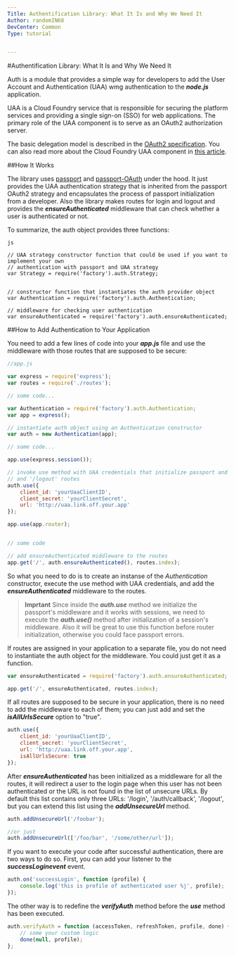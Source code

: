 ```yaml
---
Title: Authentification Library: What It Is and Why We Need It
Author: randomIN68
DevCenter: Common
Type: tutorial


---
```


#Authentification Library: What It Is and Why We Need It 

Auth is a module that provides a simple way for developers to add the User Account and Authentication (UAA) wmg authentication to the ***node.js*** application.

UAA is a Cloud Foundry service that is responsible for securing the platform services and providing a single sign-on (SSO) for web applications. The primary role of the UAA component is to serve as an OAuth2 authorization server. 

The basic delegation model is described in the [OAuth2 specification](http://tools.ietf.org/html/draft-ietf-oauth-v2). You can also read more about the Cloud Foundry UAA component in [this article](http://blog.cloudfoundry.com/2012/07/23/introducing-the-uaa-and-security-for-cloud-foundry/).

##How It Works

The library uses [passport](http://passportjs.org/) and [passport-OAuth](https://github.com/jaredhanson/passport-oauth) under the hood. It just provides the UAA authentication strategy that is inherited from the passport OAuth2 strategy and encapsulates the process of passport initialization from a developer. Also the library makes routes for login and logout and provides the ***ensureAuthenticated*** middleware  that can check whether a user is authenticated or not.

To summarize, the auth object provides three functions:

```
js

// UAA strategy constructor function that could be used if you want to implement your own 
// authentication with passport and UAA strategy
var Strategy = require('factory').auth.Strategy;


// constructor function that instantiates the auth provider object
var Authentication = require('factory').auth.Authentication;

// middleware for checking user authentication
var ensureAuthenticated = require('factory').auth.ensureAuthenticated;
```

##How to Add Authentication to Your Application

You need to add a few lines of code into your ***app.js*** file and use the middleware with those routes that are supposed to be secure:

```js
//app.js

var express = require('express');
var routes = require('./routes');

// some code...

var Authentication = require('factory').auth.Authentication;
var app = express();

// instantiate auth object using an Authentication constructor
var auth = new Authentication(app);

// some code... 

app.use(express.session());

// invoke use method with UAA credentials that initialize passport and makes '/login'
// and '/logout' routes 
auth.use({
    client_id: 'yourUaaClientID',
    client_secret: 'yourClientSecret',
    url: 'http://uaa.link.off.your.app'
});

app.use(app.router);


// some code

// add ensureAuthenticated middleware to the routes 
app.get('/', auth.ensureAuthenticated(), routes.index);

```
So what you need to do is to create an instanse of the *Authentication* constructor, execute the use method with UAA credentials, and add the ***ensureAuthenticated*** middleware to the routes.

>**Imprtant** Since inside the ***auth.use*** method we initialize the passport's middleware and it works with sessions, we need to execute the ***auth.use()*** method after initialization of a session's middleware. Also it will be great to use this function before router initialization, otherwise you could face passport errors. 

If routes are assigned in your application to a separate file, you do not need to instantiate the auth object for the middleware. You could just get it as a function.

```js
var ensureAuthenticated = require('factory').auth.ensureAuthenticated;

app.get('/', ensureAuthenticated, routes.index);

```

If all routes are supposed to be secure in your application, there is no need to add the middleware to each of them; you can just add and set the ***isAllUrlsSecure*** option to "true".

```js
auth.use({
    client_id: 'yourUaaClientID',
    client_secret: 'yourClientSecret',
    url: 'http://uaa.link.off.your.app',
    isAllUrlsSecure: true
});

```

After ***ensureAuthenticated*** has been initialized as a middleware for all the routes, it will redirect a user to the login page when this user has not been authenticated or the URL is not found in the list of unsecure URLs. By default this list contains only three URLs: '/login', '/auth/callback', '/logout', but you can extend this list using the ***addUnsecureUrl*** method.

```js
auth.addUnsecureUrl('/foobar');

//or just
auth.addUnsecureUrl(['/foo/bar', '/some/other/url']);

```
If you want to execute your code after successful authentication, there are two ways to do so. First, you can add your listener to the ***successLoginevent*** event.

```js
auth.on('successLogin', function (profile) {
    console.log('this is profile of authenticated user %j', profile);
});

```
The other way is to redefine the ***verifyAuth*** method before the ***use*** method has been executed.

```js
auth.verifyAuth = function (accessToken, refreshToken, profile, done) {
    // some your custom logic
    done(null, profile);
};

```

